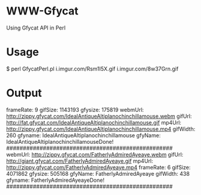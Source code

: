 WWW-Gfycat
==========

Using Gfycat API in Perl

Usage
==========
$ perl GfycatPerl.pl i.imgur.com/Rsm1I5X.gif i.imgur.com/8w37Grn.gif

Output
==========
frameRate: 9
gifSize: 1143193
gfysize: 175819
webmUrl: http://zippy.gfycat.com/IdealAntiqueAltiplanochinchillamouse.webm
gifUrl: http://fat.gfycat.com/IdealAntiqueAltiplanochinchillamouse.gif
mp4Url: http://zippy.gfycat.com/IdealAntiqueAltiplanochinchillamouse.mp4
gifWidth: 260
gfyname: IdealAntiqueAltiplanochinchillamouse
gfyName: IdealAntiqueAltiplanochinchillamouseDone!
##################################################
webmUrl: http://zippy.gfycat.com/FatherlyAdmiredAyeaye.webm
gifUrl: http://giant.gfycat.com/FatherlyAdmiredAyeaye.gif
mp4Url: http://zippy.gfycat.com/FatherlyAdmiredAyeaye.mp4
frameRate: 6
gifSize: 4071862
gfysize: 505168
gfyName: FatherlyAdmiredAyeaye
gifWidth: 438
gfyname: FatherlyAdmiredAyeayeDone!
##################################################
